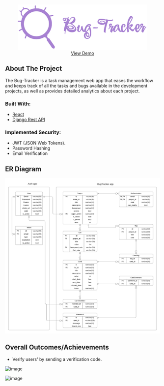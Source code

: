 <!-- PROJECT LOGO -->

<br />
<p align="center">
  <a href="">
    <img  src="imags/logo.png" alt="Logo">
  </a>
  
  <br />
    <a href="https://bug-tracker-81cda.web.app/">View Demo</a>


## About The Project

The Bug-Tracker is a task management web app that eases the workflow and keeps track of all the tasks and bugs available in the development projects, as well as provides detailed analytics about each project.
  
### Built With:

  * [React](https://ar.reactjs.org)
  * [Django Rest API](https://www.djangoproject.com)

### Implemented Security:
  
  * JWT (JSON Web Tokens).
  * Password Hashing
  * Email Verification 
  
## ER Diagram
  
  <img src="imags/ERD.png" alt="Logo">
  
## Overall Outcomes/Achievements
  
  * Verify users' by sending a verification code.
  
  ![image](https://user-images.githubusercontent.com/58237246/142253851-4e7a0272-56e9-4439-9165-fed8706e24f9.png)

  ![image](https://user-images.githubusercontent.com/58237246/138947866-cbcac3c3-4faa-4aac-a82b-cdba7bb3671b.png)
  
  

